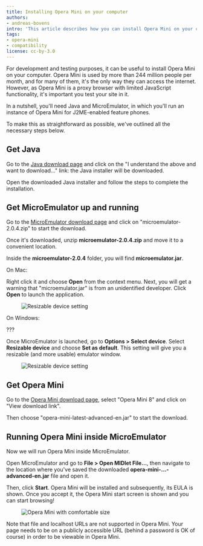 ```yaml
---
title: Installing Opera Mini on your computer
authors:
- andreas-bovens
intro: 'This article describes how you can install Opera Mini on your computer for debugging or testing purposes.'
tags:
- opera-mini
- compatibility
license: cc-by-3.0
---
```


For development and testing purposes, it can be useful to install Opera Mini on your computer. Opera Mini is used by more than 244 million people per month, and for many of them, it's the only way they can access the internet. However, as Opera Mini is a proxy browser with limited JavaScript functionality, it's important you test your site in it.

In a nutshell, you'll need Java and MicroEmulator, in which you'll run an instance of Opera Mini for J2ME-enabled feature phones.

To make this as straightforward as possible, we've outlined all the necessary steps below.

## Get Java

Go to the [Java download page](https://www.java.com/en/download/mac_download.jsp?locale=en) and click on the "I understand the above and want to download..." link: the Java installer will be downloaded.

Open the downloaded Java installer and follow the steps to complete the installation.

## Get MicroEmulator up and running

Go to the [MicroEmulator download page](https://code.google.com/p/microemu/downloads/detail?name=microemulator-2.0.4.zip&can=2&q=) and click on "microemulator-2.0.4.zip" to start the download.

Once it's downloaded, unzip **microemulator-2.0.4.zip** and move it to a convenient location.

Inside the **microemulator-2.0.4** folder, you will find **microemulator.jar**.

On Mac:

Right click it and choose **Open** from the context menu. Next, you will get a warning that "microemulator.jar" is from an unidentified developer. Click **Open** to launch the application.

<figure class="figure">
	<img src="{{ page.id }}/open-microemu.png" alt="Resizable device setting" class="figure__media">
</figure>

On Windows:

???

Once MicroEmulator is launched, go to **Options > Select device**. Select **Resizable device** and choose **Set as default**. This setting will give you a resizable (and more usable) emulator window.

<figure class="figure">
	<img src="{{ page.id }}/resize-microemu.png" alt="Resizable device setting" class="figure__media">
</figure>

## Get Opera Mini

Go to the [Opera Mini download page](http://www.opera.com/mobile/download/versions/), select "Opera Mini 8" and click on "View download link".

Then choose "opera-mini-latest-advanced-en.jar" to start the download.

## Running Opera Mini inside MicroEmulator

Now we will run Opera Mini inside MicroEmulator.

Open MicroEmulator and go to **File > Open MIDlet File...**, then navigate to the location where you've saved the downloaded **opera-mini-...-advanced-en.jar** file and open it.

Then, click **Start**. Opera Mini will be installed and subsequently, its EULA is shown. Once you accept it, the Opera Mini start screen is shown and you can start browsing!

<figure class="figure">
	<img src="{{ page.id }}/browse-operamini.png" alt="Opera Mini with comfortable size" class="figure__media">
</figure>

Note that file and localhost URLs are not supported in Opera Mini. Your page needs to be on a publicly accessible URL (behind a password is OK of course) in order to be viewable in Opera Mini.
